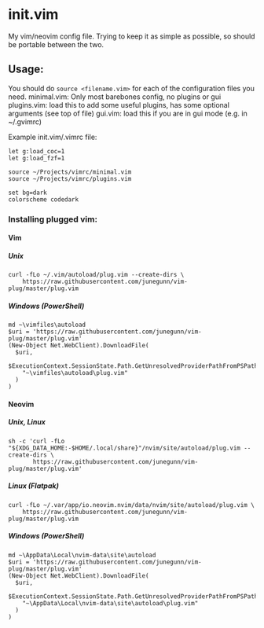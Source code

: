 # init.vim
My vim/neovim config file. Trying to keep it as simple as possible, so should be portable between the two.

## Usage:
You should do `source <filename.vim>` for each of the configuration files you need.
minimal.vim: Only most barebones config, no plugins or gui
plugins.vim: load this to add some useful plugins, has some optional arguments (see top of file)
gui.vim: load this if you are in gui mode (e.g. in ~/.gvimrc)

Example init.vim/.vimrc file:
```
let g:load_coc=1
let g:load_fzf=1

source ~/Projects/vimrc/minimal.vim
source ~/Projects/vimrc/plugins.vim

set bg=dark
colorscheme codedark
```

### Installing plugged vim:

#### Vim
##### Unix
```
curl -fLo ~/.vim/autoload/plug.vim --create-dirs \
    https://raw.githubusercontent.com/junegunn/vim-plug/master/plug.vim
```

##### Windows (PowerShell)

```
md ~\vimfiles\autoload
$uri = 'https://raw.githubusercontent.com/junegunn/vim-plug/master/plug.vim'
(New-Object Net.WebClient).DownloadFile(
  $uri,
  $ExecutionContext.SessionState.Path.GetUnresolvedProviderPathFromPSPath(
    "~\vimfiles\autoload\plug.vim"
  )
)
```

#### Neovim
##### Unix, Linux

```
sh -c 'curl -fLo "${XDG_DATA_HOME:-$HOME/.local/share}"/nvim/site/autoload/plug.vim --create-dirs \
       https://raw.githubusercontent.com/junegunn/vim-plug/master/plug.vim'
```

##### Linux (Flatpak)

```
curl -fLo ~/.var/app/io.neovim.nvim/data/nvim/site/autoload/plug.vim \
    https://raw.githubusercontent.com/junegunn/vim-plug/master/plug.vim
```

##### Windows (PowerShell)

```
md ~\AppData\Local\nvim-data\site\autoload
$uri = 'https://raw.githubusercontent.com/junegunn/vim-plug/master/plug.vim'
(New-Object Net.WebClient).DownloadFile(
  $uri,
  $ExecutionContext.SessionState.Path.GetUnresolvedProviderPathFromPSPath(
    "~\AppData\Local\nvim-data\site\autoload\plug.vim"
  )
)
```

